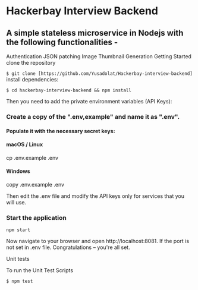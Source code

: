 # Hackerbay Interview Backend

## A simple stateless microservice in Nodejs with the following functionalities -

Authentication
JSON patching
Image Thumbnail Generation
Getting Started
clone the repository

`$ git clone [https://github.com/Yusadolat/Hackerbay-interview-backend]`
install dependencies:

`$ cd hackerbay-interview-backend && npm install`

Then you need to add the private environment variables (API Keys):

### Create a copy of the ".env,example" and name it as ".env".

#### Populate it with the necessary secret keys:

#### macOS / Linux

cp .env.example .env

#### Windows

copy .env.example .env

Then edit the .env file and modify the API keys only for services that you will use.

### Start the application

`npm start`

Now navigate to your browser and open http://localhost:8081. If the port is not set in .env file.
Congratulations – you're all set.

Unit tests

To run the Unit Test Scripts

`$ npm test`
